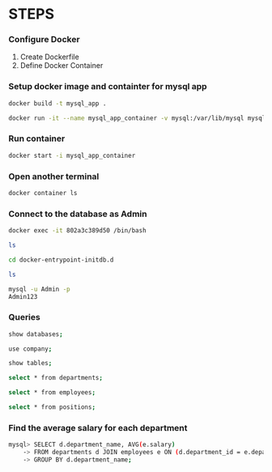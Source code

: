 # STEPS

### Configure Docker
1. Create Dockerfile
2. Define Docker Container

### Setup docker image and containter for mysql app
```sh
docker build -t mysql_app .
```

```sh
docker run -it --name mysql_app_container -v mysql:/var/lib/mysql mysql_app
```

### Run container
```sh
docker start -i mysql_app_container
```

### Open another terminal
```sh
docker container ls
```

### Connect to the database as Admin
```sh
docker exec -it 802a3c389d50 /bin/bash
```

```sh
ls
```

```sh
cd docker-entrypoint-initdb.d
```

```sh
ls
```

```sh
mysql -u Admin -p
Admin123
```

### Queries
```sh
show databases;
```

```sh
use company;
```

```sh
show tables;
```

```sh
select * from departments;
```

```sh
select * from employees;
```

```sh
select * from positions;
```

### Find the average salary for each department
```sh
mysql> SELECT d.department_name, AVG(e.salary)   
    -> FROM departments d JOIN employees e ON (d.department_id = e.department)
    -> GROUP BY d.department_name;
```

